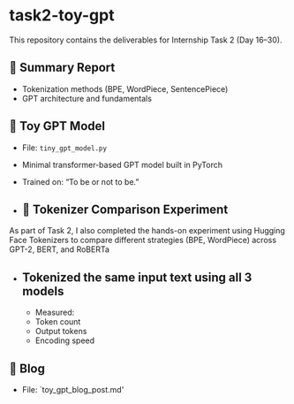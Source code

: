 # task2-toy-gpt
This repository contains the deliverables for Internship Task 2 (Day 16–30).

## 📄 Summary Report
- Tokenization methods (BPE, WordPiece, SentencePiece)
- GPT architecture and fundamentals

## 🧠 Toy GPT Model
- File: `tiny_gpt_model.py`
- Minimal transformer-based GPT model built in PyTorch
- Trained on: “To be or not to be.”

- ## 🧪 Tokenizer Comparison Experiment

As part of Task 2, I also completed the hands-on experiment using Hugging Face Tokenizers to compare different strategies (BPE, WordPiece) across GPT-2, BERT, and RoBERTa

- ## Tokenized the same input text using all 3 models
  - Measured:
  - Token count
  - Output tokens
  - Encoding speed

## 📝 Blog
- File: `toy_gpt_blog_post.md'
